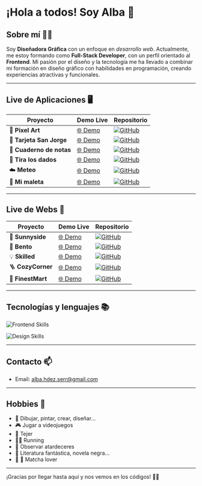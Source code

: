 # ¡Hola a todos! Soy Alba 👋

## Sobre mí 👩‍💻
Soy **Diseñadora Gráfica** con un enfoque en *desarrollo web*. Actualmente, me estoy formando como **Full-Stack Developer**, con un perfil orientado al **Frontend**. Mi pasión por el diseño y la tecnología me ha llevado a combinar mi formación en diseño gráfico con habilidades en programación, creando experiencias atractivas y funcionales.

---

## Live de Aplicaciones 🖥️

| Proyecto                 | Demo Live                                                | Repositorio                                                                                                             |
| ------------------------ | -------------------------------------------------------- | ----------------------------------------------------------------------------------------------------------------------- |
| 🎨 **Pixel Art**         | [🌐 Demo](https://albahdezs.github.io/pixel-art/)         | [![GitHub](https://img.shields.io/badge/GitHub-Code-black?logo=github)](https://github.com/albahdezs/pixel-art)         |
| 🧙 **Tarjeta San Jorge** | [🌐 Demo](https://albahdezs.github.io/card-sanjorge/)     | [![GitHub](https://img.shields.io/badge/GitHub-Code-black?logo=github)](https://github.com/albahdezs/card-sanjorge)     |
| 📝 **Cuaderno de notas** | [🌐 Demo](https://albahdezs.github.io/cuaderno-de-notas/) | [![GitHub](https://img.shields.io/badge/GitHub-Code-black?logo=github)](https://github.com/albahdezs/cuaderno-de-notas) |
| 🎲 **Tira los dados**    | [🌐 Demo](https://albahdezs.github.io/tira-los-dados/)    | [![GitHub](https://img.shields.io/badge/GitHub-Code-black?logo=github)](https://github.com/albahdezs/tira-los-dados)    |
| ☁️ **Meteo**             | [🌐 Demo](https://albahdezs.github.io/meteo/)             | [![GitHub](https://img.shields.io/badge/GitHub-Code-black?logo=github)](https://github.com/albahdezs/meteo)             |
| 🧳 **Mi maleta**         | [🌐 Demo](https://albahdezs.github.io/mi-maleta/)         | [![GitHub](https://img.shields.io/badge/GitHub-Code-black?logo=github)](https://github.com/albahdezs/mi-maleta)         |


---

## Live de Webs 🛜

| Proyecto                 | Demo Live                                                | Repositorio                                                                                                             |
| ------------------------ | -------------------------------------------------------- | ----------------------------------------------------------------------------------------------------------------------- |
| 🍊 **Sunnyside**         | [🌐 Demo](https://albahdezs.github.io/sunnyside/)         | [![GitHub](https://img.shields.io/badge/GitHub-Code-black?logo=github)](https://github.com/albahdezs/sunnyside)         |
| 🍱 **Bento** | [🌐 Demo](https://albahdezs.github.io/bento-grid/)     | [![GitHub](https://img.shields.io/badge/GitHub-Code-black?logo=github)](https://github.com/albahdezs/bento-grid)     |
| 💡 **Skilled**    | [🌐 Demo](https://albahdezs.github.io/skilled-landing-page/)    | [![GitHub](https://img.shields.io/badge/GitHub-Code-black?logo=github)](https://github.com/albahdezs/skilled-landing-page)    |
| 🪜 **CozyCorner**             | [🌐 Demo](https://albahdezs.github.io/cozy-corner/)             | [![GitHub](https://img.shields.io/badge/GitHub-Code-black?logo=github)](https://github.com/albahdezs/cozy-corner)             |
| 🥦 **FinestMart**         | [🌐 Demo](https://albahdezs.github.io/finest-mart/)         | [![GitHub](https://img.shields.io/badge/GitHub-Code-black?logo=github)](https://github.com/albahdezs/finest-mart)         |

---

## Tecnologías y lenguajes 📚
![Frontend Skills](https://skillicons.dev/icons?i=js,html,css,react,sass,tailwind,bootstrap,figma,wordpress,py,vscode,vite,github)<br />

![Design Skills](https://skillicons.dev/icons?i=ps,ai,pr,codepen,)

---

## Contacto 📫
- Email: alba.hdez.serr@gmail.com

---

## Hobbies :dart:
- :art: Dibujar, pintar, crear, diseñar...
- 🎮 Jugar a videojuegos
- 🧶 Tejer
- 🏃‍♀️ Running
- :city_sunset: Observar atardeceres
- :open_book: Literatura fantástica, novela negra...
- :tea: 🍃 Matcha lover

---

¡Gracias por llegar hasta aquí y nos vemos en los códigos! 👩‍💻
